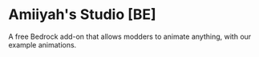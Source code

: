 # Amiiyah's Studio [BE]
A free Bedrock add-on that allows modders to animate anything, with our example animations.
